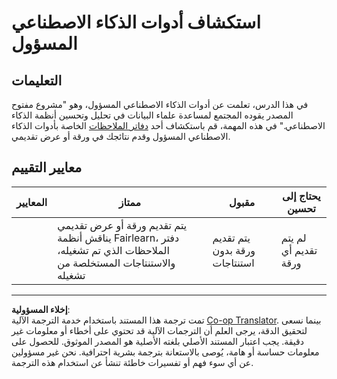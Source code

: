<!--
CO_OP_TRANSLATOR_METADATA:
{
  "original_hash": "dbda60e7b1fe5f18974e7858eff0004e",
  "translation_date": "2025-08-29T13:38:43+00:00",
  "source_file": "1-Introduction/3-fairness/assignment.md",
  "language_code": "ar"
}
-->
# استكشاف أدوات الذكاء الاصطناعي المسؤول

## التعليمات

في هذا الدرس، تعلمت عن أدوات الذكاء الاصطناعي المسؤول، وهو "مشروع مفتوح المصدر يقوده المجتمع لمساعدة علماء البيانات في تحليل وتحسين أنظمة الذكاء الاصطناعي." في هذه المهمة، قم باستكشاف أحد [دفاتر الملاحظات](https://github.com/microsoft/responsible-ai-toolbox/blob/main/notebooks/responsibleaidashboard/getting-started.ipynb) الخاصة بأدوات الذكاء الاصطناعي المسؤول وقدم نتائجك في ورقة أو عرض تقديمي.

## معايير التقييم

| المعايير | ممتاز | مقبول | يحتاج إلى تحسين |
| -------- | ------ | ------ | --------------- |
|          | يتم تقديم ورقة أو عرض تقديمي يناقش أنظمة Fairlearn، دفتر الملاحظات الذي تم تشغيله، والاستنتاجات المستخلصة من تشغيله | يتم تقديم ورقة بدون استنتاجات | لم يتم تقديم أي ورقة |

---

**إخلاء المسؤولية**:  
تمت ترجمة هذا المستند باستخدام خدمة الترجمة الآلية [Co-op Translator](https://github.com/Azure/co-op-translator). بينما نسعى لتحقيق الدقة، يرجى العلم أن الترجمات الآلية قد تحتوي على أخطاء أو معلومات غير دقيقة. يجب اعتبار المستند الأصلي بلغته الأصلية هو المصدر الموثوق. للحصول على معلومات حساسة أو هامة، يُوصى بالاستعانة بترجمة بشرية احترافية. نحن غير مسؤولين عن أي سوء فهم أو تفسيرات خاطئة تنشأ عن استخدام هذه الترجمة.